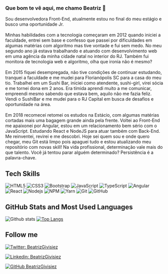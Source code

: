 ### Que bom te vê aqui, me chamo Beatriz 👋

Sou desenvolvedora Front-End, atualmente estou no final do meu estágio e busco uma oportunidade Jr. <br><br>
Minhas habilidades com a tecnologia começaram em 2012 quando iniciei a faculdade, entrei sem base e confesso que passei por dificuldades em algumas matérias com algoritmo mas tive vontade e fui sem medo. No meu segundo ano já estava trabalhando e atuando com desenvolvimento web em uma agência da minha cidade natal no interior do RJ. Também fui monitora de tecnologia web e algoritmo, olha que ironia não é mesmo?<br><br>
Em 2015 fiquei desempregada, não tive condições de continuar estudando, tranquei a faculdade e me mudei para Florianópolis SC para a casa do meu tio. Trabalhei em um Sushi Bar, iniciei como atendente, sushi-girl, virei sócia e me tornei dona em 2 anos. Era tímida aprendi muito a me comunicar, empreendi mesmo sabendo que estava bem, aquilo não me fazia feliz. Vendi o SushiBar e me mudei para o RJ Capital em busca de desafios e oportunidade na área. <br><br>Em 2018 recomecei retomei os estudos na Estácio, com algumas matérias cortadas mais uma bagagem grande ainda pela frente. Voltei ao Front-End me apaixonei por Angular, estou em um relacionamento bem sério com o JavaScript. Estudando React e NodeJS para atuar também com Back-End. Me reinventei, revirei e me descobri. Hoje sei quem sou e onde quero chegar, meu Git está limpo pois apaguei tudo e estou atualizando meu repositório com novas skill! Na vida profissional, determinação vale mais do que talento. Você já tentou parar alguém determinado? Persistência é a palavra-chave.

## Tech Skills

![HTML5](https://img.shields.io/badge/-HTML5-E34F26?style=flat-square&logo=html5&logoColor=white)
![CSS3](https://img.shields.io/badge/-CSS3-1572B6?style=flat-square&logo=css3)
![Bootstrap](https://img.shields.io/badge/-Bootstrap-563D7C?style=flat-square&logo=bootstrap)
![JavaScript](https://img.shields.io/badge/-JavaScript-black?style=flat-square&logo=javascript)
![TypeScript](https://img.shields.io/badge/-TypeScript-007ACC?style=flat-square&logo=typescript)
![Angular](https://img.shields.io/badge/-Angular-black?style=flat-square&logo=angular&logoColor=red)
![React](https://img.shields.io/badge/-React-black?style=flat-square&logo=react)
![Nodejs](https://img.shields.io/badge/NodeJs-339933.svg?logo=node.js&logoColor=white)
![NPM](https://img.shields.io/badge/NPM-CB3837.svg?logo=npm)
![Yarn](https://img.shields.io/badge/Yarn-2C8EBB.svg?logo=yarn&logoColor=white)
![Git](https://img.shields.io/badge/-Git-black?style=flat-square&logo=git)
![GitHub](https://img.shields.io/badge/-GitHub-181717?style=flat-square&logo=github)

## GitHub Stats and Most Used Languages

![Github stats](https://github-readme-stats.vercel.app/api?username=BeatrizGivisiez&hide=issues&theme=gruvbox&show_icons=true&hide_border=false&count_private=true&include_all_commits=true&line_height=24.5)
[![Top Langs](https://github-readme-stats.vercel.app/api/top-langs/?username=BeatrizGivisiez&layout=compact&theme=gruvbox&langs_count=10)](https://github.com/BeatrizGivisiez/github-readme-stats)

## Follow me

[![Twitter: BeatrizGivisiez](https://img.shields.io/twitter/follow/BeatrizGivisiez?style=social)](https://twitter.com/BeatrizGivisiez) 

[![Linkedin: BeatrizGivisiez](https://img.shields.io/badge/-BeatrizGivisiez-blue?style=flat-square&logo=Linkedin&logoColor=white&link=https://www.linkedin.com/in/beatriz-givisiez/)](https://www.linkedin.com/in/beatriz-givisiez/) 

[![GitHub BeatrizGivisiez](https://img.shields.io/github/followers/BeatrizGivisiez?label=follow&style=social)](https://github.com/BeatrizGivisiez)
